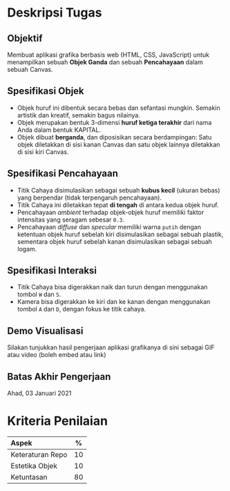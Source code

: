 # Deskripsi Tugas
## Objektif
Membuat aplikasi grafika berbasis web (HTML, CSS, JavaScript) untuk menampilkan sebuah **Objek Ganda** dan sebuah **Pencahayaan** dalam sebuah Canvas.
## Spesifikasi Objek
* Objek huruf ini dibentuk secara bebas dan sefantasi mungkin. Semakin artistik dan kreatif, semakin bagus nilainya.
* Objek merupakan bentuk 3-dimensi **huruf ketiga terakhir** dari nama Anda dalam bentuk KAPITAL.
* Objek dibuat **berganda**, dan diposisikan secara berdampingan: Satu objek diletakkan di sisi kanan Canvas dan satu objek lainnya diletakkan di sisi kiri Canvas.
## Spesifikasi Pencahayaan
* Titik Cahaya disimulasikan sebagai sebuah **kubus kecil** (ukuran bebas) yang berpendar (tidak terpengaruh pencahayaan).
* Titik Cahaya ini diletakkan tepat **di tengah** di antara kedua objek huruf.
* Pencahayaan *ambient* terhadap objek-objek huruf memiliki faktor intensitas yang seragam sebesar `0.3`.
* Pencahayaan *diffuse* dan *specular* memiliki warna `putih` dengan ketentuan objek huruf sebelah kiri disimulasikan sebagai sebuah plastik, sementara objek huruf sebelah kanan disimulasikan sebagai sebuah logam.
## Spesifikasi Interaksi
* Titik Cahaya bisa digerakkan naik dan turun dengan menggunakan tombol `W` dan `S`.
* Kamera bisa digerakkan ke kiri dan ke kanan dengan menggunakan tombol `A` dan `D`, dengan fokus ke titik cahaya.
## Demo Visualisasi
Silakan tunjukkan hasil pengerjaan aplikasi grafikanya di sini sebagai GIF atau video (boleh embed atau link)
## Batas Akhir Pengerjaan
Ahad, 03 Januari 2021

# Kriteria Penilaian
| Aspek              |   %   |
| :----------------- | :---: |
| Keteraturan Repo   | 10    |
| Estetika Objek     | 10    |
| Ketuntasan         | 80    |
